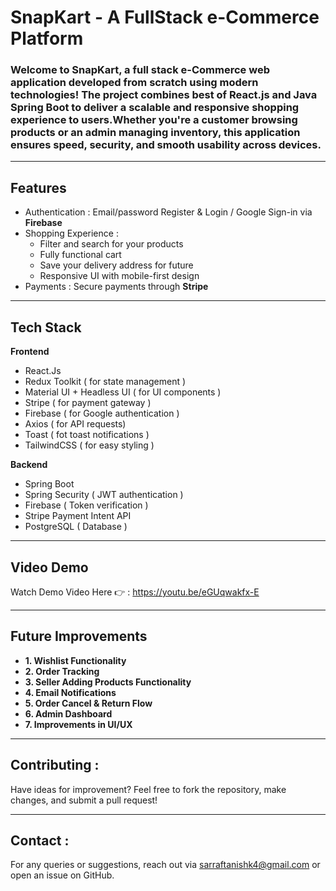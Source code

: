 # SnapKart - A FullStack e-Commerce Platform 

### Welcome to SnapKart, a full stack e-Commerce web application developed from scratch using modern technologies! The project combines best of **React.js** and **Java Spring Boot** to deliver a scalable and responsive shopping experience to users.Whether you're a customer browsing products or an admin managing inventory, this application ensures speed, security, and smooth usability across devices.

---

## Features 
- Authentication : Email/password Register & Login / Google Sign-in via **Firebase**
- Shopping Experience :
  - Filter and search for your products
  - Fully functional cart
  - Save your delivery address for future
  - Responsive UI with mobile-first design
- Payments : Secure payments through **Stripe**
  
---

## Tech Stack
**Frontend**
- React.Js
- Redux Toolkit ( for state management )
- Material UI + Headless UI ( for UI components )
- Stripe ( for payment gateway )
- Firebase ( for Google authentication )
- Axios ( for API requests)
- Toast ( fot toast notifications )
- TailwindCSS ( for easy styling )

**Backend**
- Spring Boot
- Spring Security ( JWT authentication )
- Firebase ( Token verification )
- Stripe Payment Intent API
- PostgreSQL ( Database )

---

## Video Demo 
Watch Demo Video Here 👉 : https://youtu.be/eGUqwakfx-E

---

## Future Improvements 
- **1. Wishlist Functionality**
- **2. Order Tracking**
- **3. Seller Adding Products Functionality**
- **4. Email Notifications**
- **5. Order Cancel & Return Flow**
- **6. Admin Dashboard**
- **7. Improvements in UI/UX**

---

## Contributing : 
Have ideas for improvement? Feel free to fork the repository, make changes, and submit a pull request!

---

## Contact : 
For any queries or suggestions, reach out via sarraftanishk4@gmail.com or open an issue on GitHub.
